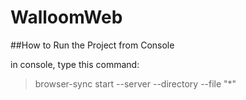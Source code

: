 # WalloomWeb

##How to Run the Project from Console

in console, type this command:

> browser-sync start --server --directory --file "*"
